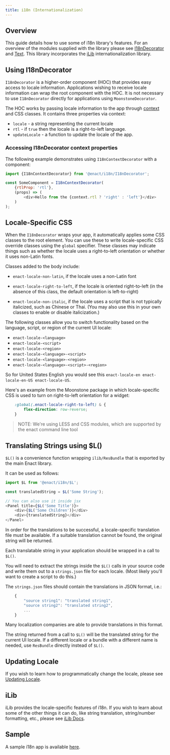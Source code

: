 ```yaml
---
title: i18n (Internationalization)
---
```


## Overview

This guide details how to use some of i18n library's features. For an overview of the modules supplied with the library please see [I18nDecorator](../../modules/i18n/I18nDecorator/) and [Text](../../modules/i18n/Text/). This library incorporates the [iLib](https://github.com/iLib-js/iLib) internationalization library.

## Using I18nDecorator

`I18nDecorator` is a higher-order component (HOC) that provides easy access to locale information. Applications wishing to receive locale information can wrap the root component with the HOC. It is not necessary to use `I18nDecorator` directly for applications using `MoonstoneDecorator`.

The HOC works by passing locale information to the app through [context](https://reactjs.org/docs/context.html) and CSS classes. It contains three properties via context:

* `locale` - a string representing the current locale
* `rtl` - if `true` then the locale is a right-to-left language.
* `updateLocale` - a function to update the locale of the app.

### Accessing I18nDecorator context properties

The following example demonstrates using `I18nContextDecorator` with a component:

```javascript
import {I18nContextDecorator} from '@enact/i18n/I18nDecorator';

const SomeComponent = I18nContextDecorator(
	{rtlProp: 'rtl'},
	(props) => (
		<div>Hello from the {context.rtl ? 'right' : 'left'}</div>
	)
);
```

## Locale-Specific CSS

When the `I18nDecorator` wraps your app, it automatically applies some CSS
classes to the root element.  You can use these to write locale-specific CSS
override classes using the `global` specifier.  These classes may indicate
things such as whether the locale uses a right-to-left orientation or whether
it uses non-Latin fonts.

Classes added to the body include:

* `enact-locale-non-latin`, if the locale uses a non-Latin font

* `enact-locale-right-to-left`, if the locale is oriented right-to-left (in the
	absence of this class, the default orientation is left-to-right)

* `enact-locale-non-italic`, if the locale uses a script that is not typically
	italicized, such as Chinese or Thai.  (You may also use this in your own
	classes to enable or disable italicization.)

The following classes allow you to switch functionality based on the language,
script, or region of the current UI locale:

* `enact-locale-<language>`
* `enact-locale-<script>`
* `enact-locale-<region>`
* `enact-locale-<language>-<script>`
* `enact-locale-<language>-<region>`
* `enact-locale-<language>-<script>-<region>`

So for United States English you would see this `enact-locale-en enact-locale-en-US enact-locale-US`.

Here's an example from the Moonstone package in which locale-specific CSS is
used to turn on right-to-left orientation for a widget:

```css
	:global(.enact-locale-right-to-left) & {
		flex-direction: row-reverse;
	}
```

> NOTE: We're using LESS and CSS modules, which are supported by the enact command line tool

## Translating Strings using $L()

`$L()` is a convenience function wrapping `ilib/ResBundle` that is exported by the
main Enact library.

It can be used as follows:

```javascript
import $L from '@enact/i18n/$L';

const translatedString = $L('Some String');

// You can also use it inside jsx
<Panel title={$L('Some Title')}>
	<div>{$L('Some Children')}</div>
	<div>{translatedString}</div>
</Panel>
```

In order for the translations to be successful, a locale-specific translation file must be available. If a suitable translation cannot be found, the original string will be returned.

Each translatable string in your application should be wrapped in a call to
`$L()`.

You will need to extract the strings inside the `$L()` calls in your source
code and write them out to a `strings.json` file for each locale.  (Most likely
you'll want to create a script to do this.)

The `strings.json` files should contain the translations in JSON format, i.e.:

```javascript
	{
		"source string1": "translated string1",
		"source string2": "translated string2",
		...
	}
```

Many localization companies are able to provide translations in this format.

The string returned from a call to `$L()` will be the translated string for the
current UI locale. If a different locale or a bundle with a different name is
needed, use `ResBundle` directly instead of `$L()`.

## Updating Locale

If you wish to learn how to programmatically change the locale, please see [Updating Locale](./updating-locale.md).

## iLib

iLib provides the locale-specific features of i18n. If you wish to learn about some of the other things it can do, like string translation, string/number formatting, etc., please see [iLib Docs](./ilib.md).

## Sample

A sample i18n app is available [here](https://github.com/enactjs/samples/tree/master/pattern-locale-switching).

